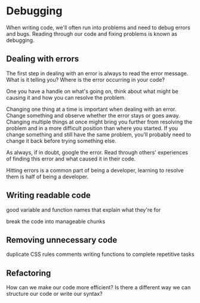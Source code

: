 # Debugging

When writing code, we'll often run into problems and need to debug errors and bugs. Reading through our code and fixing problems is known as debugging.

## Dealing with errors

The first step in dealing with an error is always to read the error message. What is it telling you? Where is the error occurring in your code?

One you have a handle on what's going on, think about what might be causing it and how you can resolve the problem.

Changing one thing at a time is important when dealing with an error. Change something and observe whether the error stays or goes away. Changing multiple things at once might bring you further from resolving the problem and in a more difficult position than where you started. If you change something and still have the same problem, you'll probably need to change it back before trying something else.

As always, if in doubt, google the error. Read through others' experiences of finding this error and what caused it in their code.

Hitting errors is a common part of being a developer, learning to resolve them is half of being a developer.

## Writing readable code

good variable and function names that explain what they're for

break the code into manageable chunks

## Removing unnecessary code

duplicate CSS rules
comments
writing functions to complete repetitive tasks

## Refactoring

How can we make our code more efficient?
Is there a different way we can structure our code or write our syntax?
